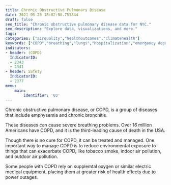 ```yaml
---
title: Chronic Obstructive Pulmonary Disease
date: 2021-05-28 18:02:58.755844
draft: false
seo_title: "Chronic obstructive pulmonary disease data for NYC."
seo_description: "Explore data, visualizations, and more."
tags: 
categories: ["airquality","healthoutcomes","climatehealth"]
keywords: ["COPD","breathing","lungs","hospitalization","emergency department visits","smoking"]
indicators:
- header: (COPD)
  IndicatorID:
  - 2343
  - 2341
- header: Safety
  IndicatorID: 
  - 2377
menu:
    main:
        identifier: '03'
---
```


Chronic obstructive pulmonary disease, or COPD, is a group of diseases that include emphysemia and chronic bronchitis.

These diseases can cause severe breathing problems. Over 16 million Americans have COPD, and it is the third-leading cause of death in the USA. 

Though there is no cure for COPD, it can be treated and managed. One important way to manage COPD is to reduce environmental exposure to things that can exacerbate COPD, like tobacco smoke, indoor air pollution, and outdoor air pollution. 

Some people with COPD rely on supplemtal oxygen or similar electric medical equipment, placing them at greater risk of health effects due to power outages. 